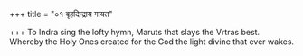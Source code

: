 +++
title = "०१ बृहदिन्द्राय गायत"

+++
To Indra sing the lofty hymn, Maruts that slays the Vrtras best.  
     Whereby the Holy Ones created for the God the light divine that ever wakes.